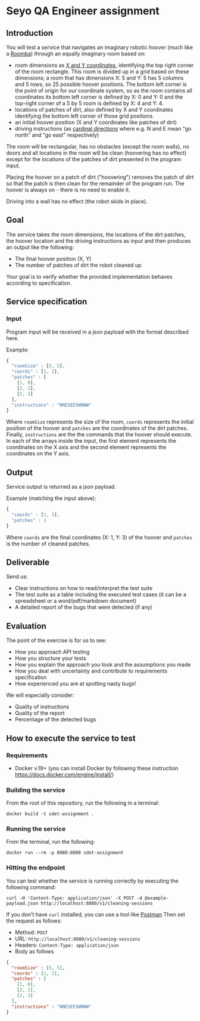 Seyo QA Engineer assignment
==========================================

## Introduction

You will test a service that navigates an imaginary robotic hoover (much like a [Roomba](https://en.wikipedia.org/wiki/Roomba)) 
through an equally imaginary room based on:


* room dimensions as [X and Y coordinates](https://en.wikipedia.org/wiki/Cartesian_coordinate_system), identifying the top right corner of the room rectangle. This room is divided up in a grid based on these dimensions; a room that has dimensions X: 5 and Y: 5 has 5 columns and 5 rows, so 25 possible hoover positions. The bottom left corner is the point of origin for our coordinate system, so as the room contains all coordinates its bottom left corner is defined by X: 0 and Y: 0 and the top-right corner of a 5 by 5 room is defined by X: 4 and Y: 4.
* locations of patches of dirt, also defined by X and Y coordinates identifying the bottom left corner of those grid positions.
* an initial hoover position (X and Y coordinates like patches of dirt)
* driving instructions (as [cardinal directions](https://en.wikipedia.org/wiki/Cardinal_direction) where e.g. N and E mean "go north" and "go east" respectively) 

The room will be rectangular, has no obstacles (except the room walls), no doors and all locations in the room will be clean (hoovering has no effect) except for the locations of the patches of dirt presented in the program input.

Placing the hoover on a patch of dirt ("hoovering") removes the patch of dirt so that the patch is then clean for the remainder of the program run. The hoover is always on - there is no need to enable it.

Driving into a wall has no effect (the robot skids in place).

## Goal

The service takes the room dimensions, the locations of the dirt patches, the hoover location and the driving instructions as input and then produces an output like the following:

* The final hoover position (X, Y)
* The number of patches of dirt the robot cleaned up

Your goal is to verify whether the provided implementation behaves according to specification.

## Service specification

### Input

Program input will be received in a json payload with the format described here.

Example:

```javascript
{
  "roomSize" : [5, 5],
  "coords" : [1, 2],
  "patches" : [
    [1, 0],
    [2, 2],
    [2, 3]
  ],
  "instructions" : "NNESEESWNWW"
}
```

Where `roomSize` represents the size of the room, `coords` represents the initial position of the hoover and `patches` are the coordinates of the dirt patches.
Finally, `instructions` are the the commands that the hoover should execute.
In each of the arrays inside the input, the first element represents the coordinates on the X axis and the second element represents the coordinates on the Y axis.

## Output

Service output is returned as a json payload.

Example (matching the input above):

```javascript
{
  "coords" : [1, 3],
  "patches" : 1
}
```
Where `coords` are the final coordinates (X: 1, Y: 3) of the hoover and `patches` is the number of cleaned patches.

## Deliverable

Send us:

* Clear instructions on how to read/interpret the test suite
* The test suite as a table including the executed test cases (it can be a spreadsheet or a word/pdf/markdown document)
* A detailed report of the bugs that were detected (if any)

## Evaluation

The point of the exercise is for us to see: 

- How you approach API testing
- How you structure your tests
- How you explain the approach you took and the assumptions you made
- How you deal with uncertainty and contribute to requirements specification 
- How experienced you are at spotting nasty bugs!  

We will especially consider:

* Quality of instructions
* Quality of the report
* Percentage of the detected bugs

## How to execute the service to test
### Requirements
- Docker v.19+ (you can install Docker by following these instruction https://docs.docker.com/engine/install/)

### Building the service
From the root of this repository, run the following in a terminal:
```shell
docker build -t sdet-assignment .
```
### Running the service
From the terminal, run the following:
```shell
docker run --rm -p 8080:8080 sdet-assignment
```
### Hitting the endpoint
You can test whether the service is running correctly by executing the following command:
```shell 
curl -H 'Content-Type: application/json' -X POST -d @example-payload.json http://localhost:8080/v1/cleaning-sessions
```

If you don't have `curl` installed, you can use a tool like [Postman](https://www.postman.com/downloads/)
Then set the request as follows:
- Method: `POST`
- URL: `http://localhost:8080/v1/cleaning-sessions`
- Headers: `Content-Type: application/json`
- Body as follows
```json
{
  "roomSize" : [5, 5],
  "coords" : [1, 2],
  "patches" : [
    [1, 0],
    [2, 2],
    [2, 3]
  ],
  "instructions" : "NNESEESWNWW"
}
```


